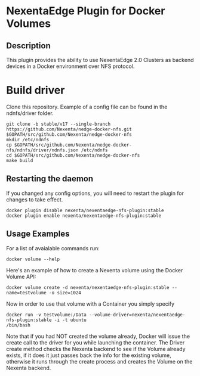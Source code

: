 NexentaEdge Plugin for Docker Volumes
======================================
## Description
  This plugin provides the ability to use NexentaEdge 2.0 Clusters as backend
  devices in a Docker environment over NFS protocol.

# Build driver
Clone this repository.
Example of a config file can be found in the ndnfs/driver folder.
  ```
  git clone -b stable/v17 --single-branch https://github.com/Nexenta/nedge-docker-nfs.git $GOPATH/src/github.com/Nexenta/nedge-docker-nfs
  mkdir /etc/ndnfs
  cp $GOPATH/src/github.com/Nexenta/nedge-docker-nfs/ndnfs/driver/ndnfs.json /etc/ndnfs
  cd $GOPATH/src/github.com/Nexenta/nedge-docker-nfs
  make build
  ```

## Restarting the daemon
If you changed any config options, you will need to restart the plugin
for changes to take effect.

  ```
  docker plugin disable nexenta/nexentaedge-nfs-plugin:stable
  docker plugin enable nexenta/nexentaedge-nfs-plugin:stable
  ```

## Usage Examples
For a list of avaialable commands run:
  ```
  docker volume --help
  ```

Here's an example of how to create a Nexenta volume using the Docker Volume
API:
  ```
  docker volume create -d nexenta/nexentaedge-nfs-plugin:stable --name=testvolume -o size=1024
  ```

Now in order to use that volume with a Container you simply specify
  ```
  docker run -v testvolume:/Data --volume-driver=nexenta/nexentaedge-nfs-plugin:stable -i -t ubuntu
  /bin/bash
  ```

Note that if you had NOT created the volume already, Docker will issue the
create call to the driver for you while launching the container.  The Driver
create method checks the Nexenta backend to see if the Volume already exists,
if it does it just passes back the info for the existing volume, otherwise it
runs through the create process and creates the Volume on the Nexenta
backend.
